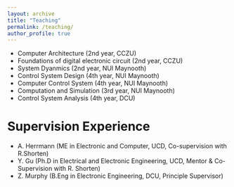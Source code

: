 ```yaml
---
layout: archive
title: "Teaching"
permalink: /teaching/
author_profile: true
---
```


* Computer Architecture (2nd year, CCZU)
* Foundations of digital electronic circuit (2nd year, CCZU)
* System Dyanmics (2nd year, NUI Maynooth)
* Control System Design (4th year, NUI Maynooth)
* Computer Control System (4th year, NUI Maynooth)
* Computation and Simulation (3rd year, NUI Maynooth)
* Control System Analysis (4th year, DCU)

Supervision Experience
======

* A. Herrmann (ME in Electronic and Computer, UCD, Co-supervision with R.Shorten)
* Y. Gu (Ph.D in Electrical and Electronic Engineering, UCD, Mentor & Co-Supervision with R. Shorten)
* Z. Murphy (B.Eng in Electronic Engineering, DCU, Principle Supervisor)
